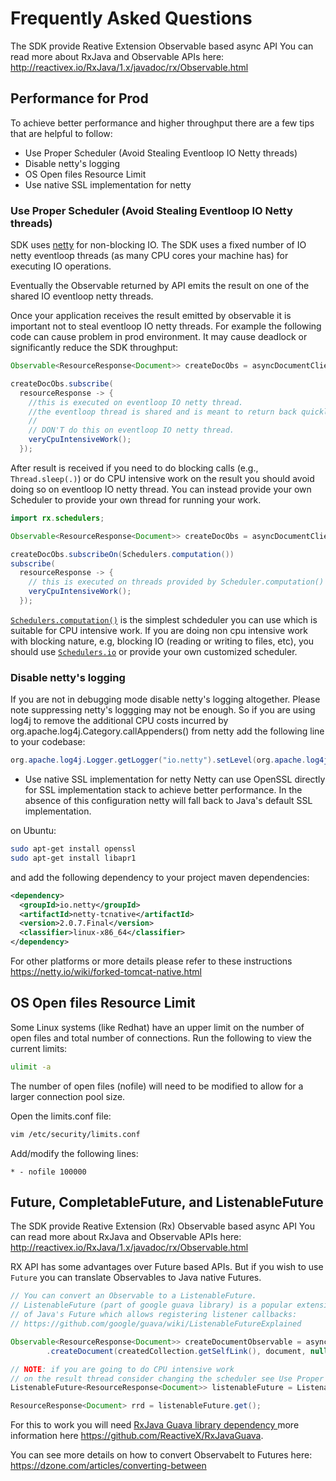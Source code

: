 # Frequently Asked Questions

The SDK provide Reative Extension Observable based async API You can read more about RxJava and Observable APIs here:
http://reactivex.io/RxJava/1.x/javadoc/rx/Observable.html

## Performance for Prod
To achieve better performance and higher throughput there are a few tips that are helpful to follow:


* Use Proper Scheduler (Avoid Stealing Eventloop IO Netty threads)
* Disable netty's logging
* OS Open files Resource Limit
* Use native SSL implementation for netty


### Use Proper Scheduler (Avoid Stealing Eventloop IO Netty threads)
SDK uses [netty](https://netty.io/) for non-blocking IO. The SDK uses a fixed number of IO netty eventloop threads (as many CPU cores your machine has) for executing IO operations.

Eventually the Observable returned by API emits the result on one of the shared IO eventloop netty threads.

Once your application receives the result emitted by observable it is important not to steal eventloop IO netty threads. For example the following code can cause problem in prod environment. It may cause deadlock or significantly reduce the SDK throughput:


```java
Observable<ResourceResponse<Document>> createDocObs = asyncDocumentClient.createDocument(collectionLink, document, null, true);

createDocObs.subscribe(
  resourceResponse -> {
    //this is executed on eventloop IO netty thread.
    //the eventloop thread is shared and is meant to return back quickly.
    //
    // DON'T do this on eventloop IO netty thread.
    veryCpuIntensiveWork();
  });

```

After result is received if you need to do blocking calls (e.g., ``Thread.sleep(.)``) or do CPU intensive work on the result you should avoid doing so on eventloop IO netty thread. You can instead provide your own Scheduler to provide your own thread for running your work.

```java
import rx.schedulers;

Observable<ResourceResponse<Document>> createDocObs = asyncDocumentClient.createDocument(collectionLink, document, null, true);

createDocObs.subscribeOn(Schedulers.computation())
subscribe(
  resourceResponse -> {
    // this is executed on threads provided by Scheduler.computation()
    veryCpuIntensiveWork();
  });

```

[``Schedulers.computation()``](http://reactivex.io/RxJava/javadoc/rx/schedulers/Schedulers.html#computation--) is the simplest schdeduler you can use which is suitable for CPU intensive work. If you are doing non cpu intensive work with blocking nature, e.g, blocking IO (reading or writing to files, etc), you should use [``Schedulers.io``](http://reactivex.io/RxJava/javadoc/rx/schedulers/Schedulers.html#io--)
or provide your own customized scheduler.


### Disable netty's logging
If you are not in debugging mode disable netty's logging altogether. Please note suppressing netty's loggging may not be enough. So if you are using log4j to remove the additional CPU costs incurred by org.apache.log4j.Category.callAppenders() from netty add the following line to your codebase:

```java
org.apache.log4j.Logger.getLogger("io.netty").setLevel(org.apache.log4j.Level.OFF);
```

* Use native SSL implementation for netty
Netty can use OpenSSL directly for SSL implementation stack to achieve better performance.
In the absence of this configuration netty will fall back to Java's default SSL implementation.

on Ubuntu:
```bash
sudo apt-get install openssl
sudo apt-get install libapr1
```

and add the following dependency to your project maven dependencies:
```xml
<dependency>
  <groupId>io.netty</groupId>
  <artifactId>netty-tcnative</artifactId>
  <version>2.0.7.Final</version>
  <classifier>linux-x86_64</classifier>
</dependency>
```

For other platforms or more details please refer to these instructions https://netty.io/wiki/forked-tomcat-native.html


## OS Open files Resource Limit
Some Linux systems (like Redhat) have an upper limit on the number of open files and total number of connections. Run the following to view the current limits:

```bash
ulimit -a
```

The number of open files (nofile) will need to be modified to allow for a larger connection pool size.

Open the limits.conf file:

```bash
vim /etc/security/limits.conf
```
Add/modify the following lines:

```
* - nofile 100000
```



## Future, CompletableFuture, and ListenableFuture

The SDK provide Reative Extension (Rx) Observable based async API You can read more about RxJava and Observable APIs here:
http://reactivex.io/RxJava/1.x/javadoc/rx/Observable.html

RX API has some advantages over Future based APIs. But if you wish to use ``Future`` you can translate Observables to Java native Futures.

```java
// You can convert an Observable to a ListenableFuture.
// ListenableFuture (part of google guava library) is a popular extension
// of Java's Future which allows registering listener callbacks:
// https://github.com/google/guava/wiki/ListenableFutureExplained

Observable<ResourceResponse<Document>> createDocumentObservable = asyncClient
        .createDocument(createdCollection.getSelfLink(), document, null, false);

// NOTE: if you are going to do CPU intensive work
// on the result thread consider changing the scheduler see Use Proper Scheduler (Avoid Stealing Eventloop IO Netty threads) section
ListenableFuture<ResourceResponse<Document>> listenableFuture = ListenableFutureObservable.to(createDocumentObservable);

ResourceResponse<Document> rrd = listenableFuture.get();
```

For this to work you will need [RxJava Guava library dependency ](https://mvnrepository.com/artifact/io.reactivex/rxjava-guava/1.0.3) more information here https://github.com/ReactiveX/RxJavaGuava.

You can see more details on how to convert Observabelt to Futures here:
https://dzone.com/articles/converting-between
